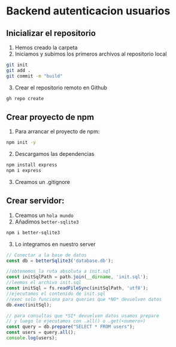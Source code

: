 # Backend autenticacion usuarios

## Inicializar el repositorio

1. Hemos creado la carpeta
2. Iniciamos y subimos los primeros archivos al repositorio local

```bash
git init
git add .
git commit -m "build"
```
3. Crear el repositorio remoto en Github

```bash
gh repo create
```

## Crear proyecto de npm

1. Para arrancar el proyecto de npm:

```bash
npm init -y
```

2. Descargamos las dependencias

```bash
npm install express
npm i express
```

3. Creamos un .gitignore

## Crear servidor:

1. Creamos un `hola mundo`
2. Añadimos `better-sqlite3`

```bash
npm i better-sqlite3
```

3. Lo integramos en nuestro server

```js
// Conectar a la base de datos
const db = betterSqlite3('database.db');

//obtenemos la ruta absoluta a init.sql
const initSqlPath = path.join(__dirname, 'init.sql');
//leemos el archivo init.sql
const initSql = fs.readFileSync(initSqlPath, 'utf8');
//ejecutamos el contenido de init.sql
//exec solo funciona para queries que *NO* devuelven datos
db.exec(initSql);

// para consultas que *SI* devuelven datos usamos prepare
// y luego lo ejecutamos con .all() o .get(<numero>)
const query = db.prepare("SELECT * FROM users");
const users = query.all();
console.log(users);
```